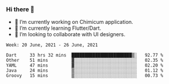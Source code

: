 ### Hi there 👋

<!--
**devcat37/devcat37** is a ✨ _special_ ✨ repository because its `README.md` (this file) appears on your GitHub profile.-->


- 🔭 I’m currently working on Chimicum application.
- 🌱 I’m currently learning Flutter/Dart.
- 👯 I’m looking to collaborate with UI designers.
<!-- - 🤔 I’m looking for help with ... -->

<!--START_SECTION:waka-->
```text
Week: 20 June, 2021 - 26 June, 2021

Dart     33 hrs 32 mins  ███████████████████████▒░   92.77 % 
Other    51 mins         ▓░░░░░░░░░░░░░░░░░░░░░░░░   02.35 % 
YAML     47 mins         ▓░░░░░░░░░░░░░░░░░░░░░░░░   02.20 % 
Java     24 mins         ▒░░░░░░░░░░░░░░░░░░░░░░░░   01.12 % 
Groovy   15 mins         ▒░░░░░░░░░░░░░░░░░░░░░░░░   00.73 % 
```
<!--END_SECTION:waka-->
